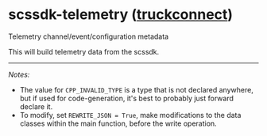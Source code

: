 # scssdk-telemetry ([truckconnect](./truckconnect.md))

Telemetry channel/event/configuration metadata

This will build telemetry data from the scssdk.

---

*Notes:*

- The value for `CPP_INVALID_TYPE` is a type that is not declared anywhere, but if used for code-generation, it's best to probably just forward declare it.
- To modify, set `REWRITE_JSON = True`, make modifications to the data classes within the main function, before the write operation.
